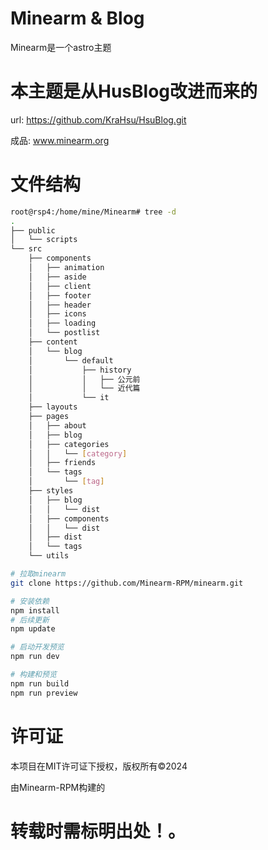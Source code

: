 # Minearm & Blog
Minearm是一个astro主题
# 本主题是从HusBlog改进而来的
url: https://github.com/KraHsu/HsuBlog.git

成品: www.minearm.org

# 文件结构

```bash
root@rsp4:/home/mine/Minearm# tree -d
.
├── public
│   └── scripts
└── src
    ├── components
    │   ├── animation
    │   ├── aside
    │   ├── client
    │   ├── footer
    │   ├── header
    │   ├── icons
    │   ├── loading
    │   └── postlist
    ├── content
    │   └── blog
    │       └── default
    │           ├── history
    │           │   ├── 公元前
    │           │   └── 近代篇
    │           └── it
    ├── layouts
    ├── pages
    │   ├── about
    │   ├── blog
    │   ├── categories
    │   │   └── [category]
    │   ├── friends
    │   └── tags
    │       └── [tag]
    ├── styles
    │   ├── blog
    │   │   └── dist
    │   ├── components
    │   │   └── dist
    │   ├── dist
    │   └── tags
    └── utils

```

~~~bash
# 拉取minearm
git clone https://github.com/Minearm-RPM/minearm.git

~~~

~~~bash
# 安装依赖
npm install
# 后续更新
npm update
~~~

~~~bash
# 启动开发预览
npm run dev
~~~

~~~bash
# 构建和预览
npm run build
npm run preview
~~~


# 许可证
本项目在MIT许可证下授权，版权所有©2024

由Minearm-RPM构建的

# 转载时需标明出处！。
